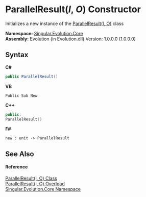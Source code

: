 # ParallelResult(*I*, *O*) Constructor 
 

Initializes a new instance of the <a href="86418fef-dcb8-b07b-d988-7ec4a507709e">ParallelResult(I, O)</a> class

**Namespace:**&nbsp;<a href="7a43d210-bf66-e44d-0f97-e9e0fe26b1b8">Singular.Evolution.Core</a><br />**Assembly:**&nbsp;Evolution (in Evolution.dll) Version: 1.0.0.0 (1.0.0.0)

## Syntax

**C#**<br />
``` C#
public ParallelResult()
```

**VB**<br />
``` VB
Public Sub New
```

**C++**<br />
``` C++
public:
ParallelResult()
```

**F#**<br />
``` F#
new : unit -> ParallelResult
```


## See Also


#### Reference
<a href="86418fef-dcb8-b07b-d988-7ec4a507709e">ParallelResult(I, O) Class</a><br /><a href="ae6a31f1-b6a0-ff61-ef4c-ea7b272001c8">ParallelResult(I, O) Overload</a><br /><a href="7a43d210-bf66-e44d-0f97-e9e0fe26b1b8">Singular.Evolution.Core Namespace</a><br />